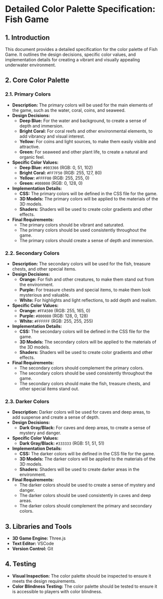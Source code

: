 # Detailed Color Palette Specification: Fish Game

## 1. Introduction
This document provides a detailed specification for the color palette of Fish Game. It outlines the design decisions, specific color values, and implementation details for creating a vibrant and visually appealing underwater environment.

## 2. Core Color Palette

### 2.1. Primary Colors
*   **Description:** The primary colors will be used for the main elements of the game, such as the water, coral, coins, and seaweed.
*   **Design Decisions:**
    *   **Deep Blue:** For the water and background, to create a sense of depth and immersion.
    *   **Bright Coral:** For coral reefs and other environmental elements, to add vibrancy and visual interest.
    *   **Yellow:** For coins and light sources, to make them easily visible and attractive.
    *   **Green:** For seaweed and other plant life, to create a natural and organic feel.
*   **Specific Color Values:**
    *   **Deep Blue:** `#003366` (RGB: 0, 51, 102)
    *   **Bright Coral:** `#FF7F50` (RGB: 255, 127, 80)
    *   **Yellow:** `#FFFF00` (RGB: 255, 255, 0)
    *   **Green:** `#008000` (RGB: 0, 128, 0)
*   **Implementation Details:**
    *   **CSS:** The primary colors will be defined in the CSS file for the game.
    *   **3D Models:** The primary colors will be applied to the materials of the 3D models.
    *   **Shaders:** Shaders will be used to create color gradients and other effects.
*   **Final Requirements:**
    *   The primary colors should be vibrant and saturated.
    *   The primary colors should be used consistently throughout the game.
    *   The primary colors should create a sense of depth and immersion.

### 2.2. Secondary Colors
*   **Description:** The secondary colors will be used for the fish, treasure chests, and other special items.
*   **Design Decisions:**
    *   **Orange:** For fish and other creatures, to make them stand out from the environment.
    *   **Purple:** For treasure chests and special items, to make them look mysterious and valuable.
    *   **White:** For highlights and light reflections, to add depth and realism.
*   **Specific Color Values:**
    *   **Orange:** `#FFA500` (RGB: 255, 165, 0)
    *   **Purple:** `#800080` (RGB: 128, 0, 128)
    *   **White:** `#FFFFFF` (RGB: 255, 255, 255)
*   **Implementation Details:**
    *   **CSS:** The secondary colors will be defined in the CSS file for the game.
    *   **3D Models:** The secondary colors will be applied to the materials of the 3D models.
    *   **Shaders:** Shaders will be used to create color gradients and other effects.
*   **Final Requirements:**
    *   The secondary colors should complement the primary colors.
    *   The secondary colors should be used consistently throughout the game.
    *   The secondary colors should make the fish, treasure chests, and other special items stand out.

### 2.3. Darker Colors
*   **Description:** Darker colors will be used for caves and deep areas, to add suspense and create a sense of depth.
*   **Design Decisions:**
    *   **Dark Gray/Black:** For caves and deep areas, to create a sense of mystery and danger.
*   **Specific Color Values:**
    *   **Dark Gray/Black:** `#333333` (RGB: 51, 51, 51)
*   **Implementation Details:**
    *   **CSS:** The darker colors will be defined in the CSS file for the game.
    *   **3D Models:** The darker colors will be applied to the materials of the 3D models.
    *   **Shaders:** Shaders will be used to create darker areas in the environment.
*   **Final Requirements:**
    *   The darker colors should be used to create a sense of mystery and danger.
    *   The darker colors should be used consistently in caves and deep areas.
    *   The darker colors should complement the primary and secondary colors.

## 3. Libraries and Tools
*   **3D Game Engine:** Three.js
*   **Text Editor:** VSCode
*   **Version Control:** Git

## 4. Testing
*   **Visual Inspection:** The color palette should be inspected to ensure it meets the design requirements.
*   **Color Blindness Testing:** The color palette should be tested to ensure it is accessible to players with color blindness.